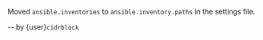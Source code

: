 Moved `ansible.inventories` to `ansible.inventory.paths` in the settings file.

-- by {user}`cidrblock`
